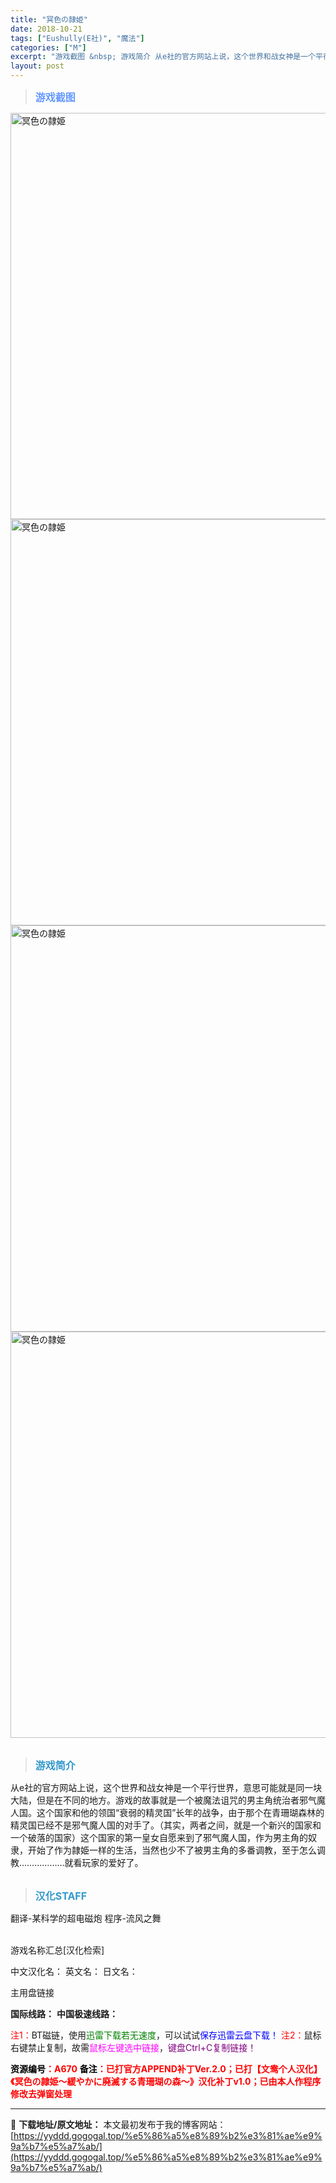 ```yaml
---
title: "冥色の隷姫"
date: 2018-10-21
tags: ["Eushully(E社)", "魔法"]
categories: ["M"]
excerpt: "游戏截图 &nbsp; 游戏简介 从e社的官方网站上说，这个世界和战女神是一个平行世界，意思可能就是同一块大陆，但是在不同的地方。游戏的故事就是一个被魔法诅咒的男主角统治者邪气魔人国。这个国家和他的领国“衰弱的精灵国”长年的战争，由于那个在青珊瑚森林的精灵国已经不是邪气魔人国的对手了。（其实，两者之&hellip;"
layout: post
---
```


<div>
<blockquote><b><span style="font-size: 12pt; color: #6699ff;">游戏截图</span></b></blockquote>
<div><img title="点击放大" src="https://yyddd.gogogal.top/wp-content/uploads/2025/04/20250430_6811eb72ec40a.webp" alt="冥色の隷姫" width="650" /></div>
<div><img title="点击放大" src="https://yyddd.gogogal.top/wp-content/uploads/2025/04/20250430_6811eb745ed95.webp" alt="冥色の隷姫" width="650" /></div>
<div><img title="点击放大" src="https://yyddd.gogogal.top/wp-content/uploads/2025/04/20250430_6811eb764421b.webp" alt="冥色の隷姫" width="650" /></div>
<div><img title="点击放大" src="https://yyddd.gogogal.top/wp-content/uploads/2025/04/20250430_6811eb77a0acf.webp" alt="冥色の隷姫" width="650" /></div>
&nbsp;
<blockquote><b><span style="font-size: 12pt; color: #3399cc;">游戏简介</span></b></blockquote>
<div>从e社的官方网站上说，这个世界和战女神是一个平行世界，意思可能就是同一块大陆，但是在不同的地方。游戏的故事就是一个被魔法诅咒的男主角统治者邪气魔人国。这个国家和他的领国“衰弱的精灵国”长年的战争，由于那个在青珊瑚森林的精灵国已经不是邪气魔人国的对手了。（其实，两者之间，就是一个新兴的国家和一个破落的国家）这个国家的第一皇女自愿来到了邪气魔人国，作为男主角的奴隶，开始了作为隷姫一样的生活，当然也少不了被男主角的多番调教，至于怎么调教………………就看玩家的爱好了。</div>
&nbsp;
<blockquote><b><span style="font-size: 12pt; color: #3399cc;">汉化STAFF</span></b></blockquote>
<div>翻译-某科学的超电磁炮
程序-流风之舞</div>
&nbsp;

游戏名称汇总[汉化检索]

中文汉化名：
英文名：
日文名：
</div>
<div class="panel panel-primary">
<div class="panel-heading">主用盘链接</div>
<div class="panel-body">

<b>国际线路：</b>
<b>中国极速线路：</b>


<span style="color: #ff0000;">注1：</span>BT磁链，使用<span style="color: #008000;">迅雷下载若无速度</span>，可以试试<span style="color: #0000ff;">保存迅雷云盘下载！</span>
<span style="color: #ff0000;">注2：</span>鼠标右键禁止复制，故需<span style="color: #ff00ff;">鼠标左键选中链接</span>，<span style="color: #800080;">键盘Ctrl+C复制链接！</span>

</div>
<div class="panel-footer"><span style="color: #ff0000;"><b><span style="color: #000000;">资源编号</span>：A670</b></span>
<span style="color: #ff0000;"><b><span style="color: #000000;">备注</span>：已打官方APPEND补丁Ver.2.0；已打【文鸯个人汉化】《冥色の隷姫～緩やかに廃滅する青珊瑚の森～》汉化补丁v1.0；已由本人作程序修改去弹窗处理</b></span></div>
</div>

---
📖 **下载地址/原文地址：** 本文最初发布于我的博客网站：[https://yyddd.gogogal.top/%e5%86%a5%e8%89%b2%e3%81%ae%e9%9a%b7%e5%a7%ab/](https://yyddd.gogogal.top/%e5%86%a5%e8%89%b2%e3%81%ae%e9%9a%b7%e5%a7%ab/)
